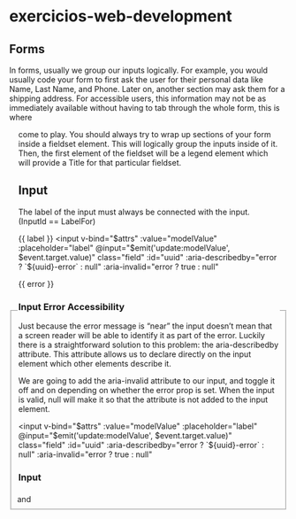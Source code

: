 # exercicios-web-development

## Forms

In forms, usually we group our inputs logically. For example, you would usually code your form to first ask the user for their personal data like Name, Last Name, and Phone. Later on, another section may ask them for a shipping address. For accessible users, this information may not be as immediately available without having to tab through the whole form, this is where <fieldset> and <legend> come to play. You should always try to wrap up sections of your form inside a fieldset element. This will logically group the inputs inside of it. Then, the first element of the fieldset will be a legend element which will provide a Title for that particular fieldset.

## Input

The label of the input must always be connected with the input. (InputId == LabelFor)

<label :for="uuid" v-if="label">{{ label }}
  <input
    v-bind="$attrs"
    :value="modelValue"
    :placeholder="label"
    @input="$emit('update:modelValue', $event.target.value)"
    class="field"
    :id="uuid"
    :aria-describedby="error ? `${uuid}-error` : null"
    :aria-invalid="error ? true : null"
  >
  <p
    v-if="error"
    class="errorMessage"
    :id="`${uuid}-error`"
    aria-live="assertive"
  >
    {{ error }}
  </p>
</label>

### Input Error Accessibility

Just because the error message is “near” the input doesn’t mean that a screen reader will be able to identify it as part of the error. Luckily there is a straightforward solution to this problem: the aria-describedby attribute. This attribute allows us to declare directly on the input element which other elements describe it.

We are going to add the aria-invalid attribute to our input, and toggle it off and on depending on whether the error prop is set. When the input is valid, null will make it so that the attribute is not added to the input element.

<input
  v-bind="$attrs"
  :value="modelValue"
  :placeholder="label"
  @input="$emit('update:modelValue', $event.target.value)"
  class="field"
  :id="uuid"
  :aria-describedby="error ? `${uuid}-error` : null"
  :aria-invalid="error ? true : null"
>

### Input 